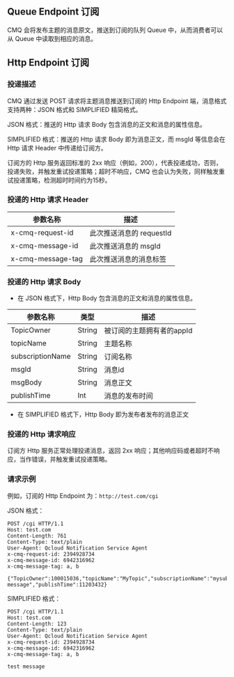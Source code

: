 ##  Queue Endpoint 订阅

CMQ 会将发布主题的消息原文，推送到订阅的队列 Queue 中，从而消费者可以从 Queue 中读取到相应的消息。

## Http Endpoint 订阅

### 投递描述
CMQ 通过发送 POST 请求将主题消息推送到订阅的 Http Endpoint 端，消息格式支持两种：JSON 格式和 SIMPLIFIED 精简格式。

JSON 格式：推送的 Http 请求 Body 包含消息的正文和消息的属性信息。

SIMPLIFIED 格式：推送的 Http 请求 Body 即为消息正文，而 msgId 等信息会在 Http 请求 Header 中传递给订阅方。

订阅方的 Http 服务返回标准的 2xx 响应（例如，200），代表投递成功，否则，投递失败，并触发重试投递策略；超时不响应，CMQ 也会认为失败，同样触发重试投递策略，检测超时时间约为15秒。

### 投递的 Http 请求 Header
| 参数名称 | 描述 |
|---------|-------|
| x-cmq-request-id | 此次推送消息的 requestId |
| x-cmq-message-id | 此次推送消息的 msgId |
| x-cmq-message-tag | 此次推送消息的消息标签 |

### 投递的 Http 请求 Body
- 在 JSON 格式下，Http Body 包含消息的正文和消息的属性信息。

| 参数名称 | 类型 | 描述 |
|---------|-------|-------|
| TopicOwner |String| 被订阅的主题拥有者的appId |
| topicName |String| 主题名称 |
| subscriptionName |String| 订阅名称 |
| msgId |String| 消息id |
| msgBody |String| 消息正文 |
| publishTime |Int| 消息的发布时间 |

- 在 SIMPLIFIED 格式下，Http Body 即为发布者发布的消息正文

### 投递的 Http 请求响应
订阅方 Http 服务正常处理投递消息，返回 2xx 响应；其他响应码或者超时不响应，当作错误，并触发重试投递策略。

### 请求示例
例如，订阅的 Http Endpoint 为：```http://test.com/cgi```

JSON 格式：

```
POST /cgi HTTP/1.1
Host: test.com
Content-Length: 761
Content-Type: text/plain
User-Agent: Qcloud Notification Service Agent
x-cmq-request-id: 2394928734
x-cmq-message-id: 6942316962
x-cmq-message-tag: a, b

{"TopicOwner":100015036,"topicName":"MyTopic","subscriptionName":"mysubscription","msgId":"6942316962","msgBody":"test message","publishTime":11203432}

```

SIMPLIFIED 格式：

```
POST /cgi HTTP/1.1
Host: test.com
Content-Length: 123
Content-Type: text/plain
User-Agent: Qcloud Notification Service Agent
x-cmq-request-id: 2394928734
x-cmq-message-id: 6942316962
x-cmq-message-tag: a, b

test message
```
